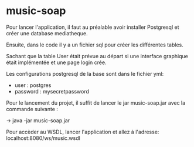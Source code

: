 # music-soap

Pour lancer l'application, il faut au préalable avoir installer Postgresql et créer une database mediatheque.

Ensuite, dans le code il y a un fichier sql pour créer les différentes tables.

Sachant que la table User était prévue au départ si une interface graphique était implémentée et une page login crée.

Les configurations postgresql de la base sont dans le fichier yml:

- user : postgres
- password : mysecretpassword

Pour le lancement du projet, il suffit de lancer le jar music-soap.jar
avec la commande suivante :

-> java -jar music-soap.jar


Pour accèder au WSDL, lancer l'application et allez à l'adresse:
localhost:8080/ws/music.wsdl